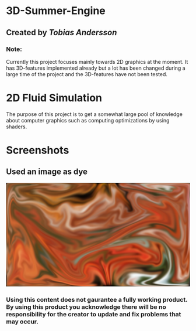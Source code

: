 # 3D-Summer-Engine
## Created by *Tobias Andersson*
### Note: 
Currently this project focuses mainly towards 2D graphics at the moment. It has 3D-features implemented already but a lot
has been changed during a large time of the project and the 3D-features have not been tested.

# 2D Fluid Simulation
The purpose of this project is to get a somewhat large pool of knowledge about computer graphics such as computing optimizations by using shaders.

# Screenshots
## Used an image as dye
![Alt text](/3D-Summer-Engine/Images/Generated%20Images/Framebuffer.png)

### Using this content does not gaurantee a fully working product. By using this product you acknowledge there will be no responsibility for the creator to update and fix problems that may occur.
